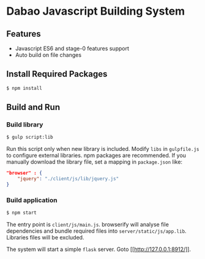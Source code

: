 # Dabao Javascript Building System

## Features

- Javascript ES6 and stage-0 features support
- Auto build on file changes

## Install Required Packages

```sh
$ npm install
```

## Build and Run

### Build library

```sh
$ gulp script:lib
```

Run this script only when new library is included. Modify `libs` in `gulpfile.js`
to configure external libraries. npm packages are recommended. If you manually download
the library file, set a mapping in `package.json` like:

```json
"browser" : {
	"jquery": "./client/js/lib/jquery.js"
}
```

### Build application

```sh
$ npm start
```

The entry point is `client/js/main.js`. browserify will analyse file dependencies and
bundle required files into `server/static/js/app.lib`. Libraries files will be excluded.

The system will start a simple `flask` server. Goto [[http://127.0.0.1:8912/]].


